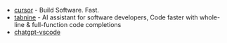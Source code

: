 - [cursor](https://www.cursor.so/) - Build Software. Fast.
- [tabnine](https://www.tabnine.com/) - AI assistant for software developers, Code faster with whole-line & full-function code completions
- [chatgpt-vscode](https://github.com/mpociot/chatgpt-vscode)